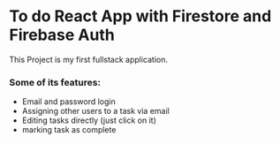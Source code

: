# To do React App with Firestore and Firebase Auth
This Project is my first fullstack application. 

### Some of its features:
- Email and password login
- Assigning other users to a task via email
- Editing tasks directly (just click on it)
- marking task as complete

